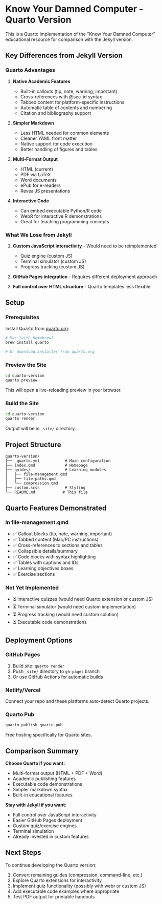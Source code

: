 # Know Your Damned Computer - Quarto Version

This is a Quarto implementation of the "Know Your Damned Computer" educational resource for comparison with the Jekyll version.

## Key Differences from Jekyll Version

### Quarto Advantages

1. **Native Academic Features**
   - Built-in callouts (tip, note, warning, important)
   - Cross-references with @sec-id syntax
   - Tabbed content for platform-specific instructions
   - Automatic table of contents and numbering
   - Citation and bibliography support

2. **Simpler Markdown**
   - Less HTML needed for common elements
   - Cleaner YAML front matter
   - Native support for code execution
   - Better handling of figures and tables

3. **Multi-Format Output**
   - HTML (current)
   - PDF via LaTeX
   - Word documents
   - ePub for e-readers
   - RevealJS presentations

4. **Interactive Code**
   - Can embed executable Python/R code
   - WebR for interactive R demonstrations
   - Great for teaching programming concepts

### What We Lose from Jekyll

1. **Custom JavaScript interactivity** - Would need to be reimplemented
   - Quiz engine (custom JS)
   - Terminal simulator (custom JS)
   - Progress tracking (custom JS)

2. **GitHub Pages integration** - Requires different deployment approach
3. **Full control over HTML structure** - Quarto templates less flexible

## Setup

### Prerequisites

Install Quarto from [quarto.org](https://quarto.org):

```bash
# Mac (with Homebrew)
brew install quarto

# Or download installer from quarto.org
```

### Preview the Site

```bash
cd quarto-version
quarto preview
```

This will open a live-reloading preview in your browser.

### Build the Site

```bash
cd quarto-version
quarto render
```

Output will be in `_site/` directory.

## Project Structure

```
quarto-version/
├── _quarto.yml           # Main configuration
├── index.qmd             # Homepage
├── guides/               # Learning modules
│   ├── file-management.qmd
│   ├── file-paths.qmd
│   └── compression.qmd
├── custom.scss           # Styling
└── README.md            # This file
```

## Quarto Features Demonstrated

### In file-management.qmd

- ✅ Callout blocks (tip, note, warning, important)
- ✅ Tabbed content (Mac/PC instructions)
- ✅ Cross-references to sections and tables
- ✅ Collapsible details/summary
- ✅ Code blocks with syntax highlighting
- ✅ Tables with captions and IDs
- ✅ Learning objectives boxes
- ✅ Exercise sections

### Not Yet Implemented

- ⏳ Interactive quizzes (would need Quarto extension or custom JS)
- ⏳ Terminal simulator (would need custom implementation)
- ⏳ Progress tracking (would need custom solution)
- ⏳ Executable code demonstrations

## Deployment Options

### GitHub Pages

1. Build site: `quarto render`
2. Push `_site/` directory to `gh-pages` branch
3. Or use GitHub Actions for automatic builds

### Netlify/Vercel

Connect your repo and these platforms auto-detect Quarto projects.

### Quarto Pub

```bash
quarto publish quarto-pub
```

Free hosting specifically for Quarto sites.

## Comparison Summary

**Choose Quarto if you want:**
- Multi-format output (HTML + PDF + Word)
- Academic publishing features
- Executable code demonstrations
- Simpler markdown syntax
- Built-in educational features

**Stay with Jekyll if you want:**
- Full control over JavaScript interactivity
- Easier GitHub Pages deployment
- Custom quiz/exercise engines
- Terminal simulation
- Already invested in custom features

## Next Steps

To continue developing the Quarto version:

1. Convert remaining guides (compression, command-line, etc.)
2. Explore Quarto extensions for interactivity
3. Implement quiz functionality (possibly with webr or custom JS)
4. Add executable code examples where appropriate
5. Test PDF output for printable handouts
